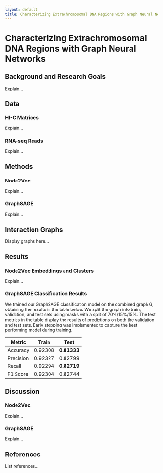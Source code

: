 ```yaml
---
layout: default
title: Characterizing Extrachromosomal DNA Regions with Graph Neural Networks
---
```


# Characterizing Extrachromosomal DNA Regions with Graph Neural Networks
## Background and Research Goals
Explain...

## Data
### HI-C Matrices
Explain...
### RNA-seq Reads
Explain...

## Methods
### Node2Vec
Explain...
### GraphSAGE
Explain...

## Interaction Graphs
Display graphs here...

## Results
### Node2Vec Embeddings and Clusters
Explain...
### GraphSAGE Classification Results
We trained our GraphSAGE classification model on the combined graph G, obtaining the results in the table below. We split the graph into train, validation, and test sets using masks with a split of 70%/15%/15%. The test metrics in the table display the results of predictions on both the validation and test sets. Early stopping was implemented to capture the best performing model during training.

| **Metric**   | **Train**  | **Test**   |
|-------------|-----------|-----------|
| Accuracy    | 0.92308   | **0.81333** |
| Precision   | 0.92327   | 0.82799   |
| Recall      | 0.92294   | **0.82719** |
| F1 Score    | 0.92304   | 0.82744   |

## Discussion
### Node2Vec
Explain...
### GraphSAGE
Explain...

## References
List references...
